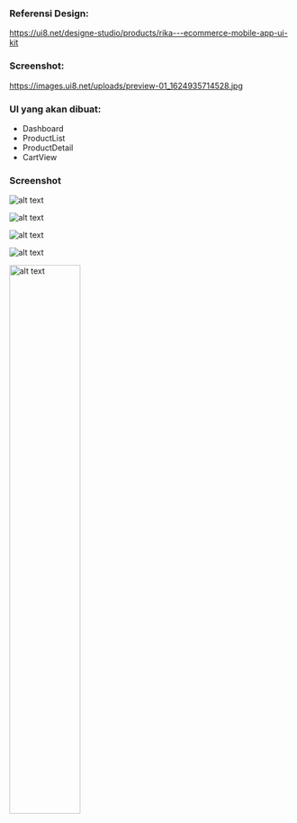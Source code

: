 ### Referensi Design:
https://ui8.net/designe-studio/products/rika---ecommerce-mobile-app-ui-kit

### Screenshot:
https://images.ui8.net/uploads/preview-01_1624935714528.jpg

### UI yang akan dibuat:
- Dashboard
- ProductList
- ProductDetail
- CartView

### Screenshot
![alt text](screenshot/1.jpg)

![alt text](screenshot/2.jpg)

![alt text](screenshot/3.jpg)

![alt text](screenshot/4.jpg)

<img src="screenshot/4.jpg" alt="alt text" width="50%">